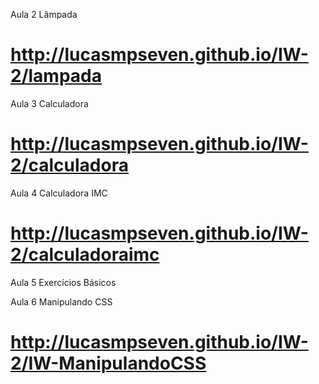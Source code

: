 Aula 2 Lâmpada
# http://lucasmpseven.github.io/IW-2/lampada

Aula 3 Calculadora
# http://lucasmpseven.github.io/IW-2/calculadora

Aula 4 Calculadora IMC
# http://lucasmpseven.github.io/IW-2/calculadoraimc

Aula 5 Exercícios Básicos

Aula 6 Manipulando CSS
# http://lucasmpseven.github.io/IW-2/IW-ManipulandoCSS
